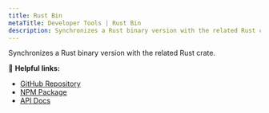 ```yaml
---
title: Rust Bin
metaTitle: Developer Tools | Rust Bin
description: Synchronizes a Rust binary version with the related Rust crate
---
```


Synchronizes a Rust binary version with the related Rust crate.

🔗 **Helpful links:**

- [GitHub Repository](https://github.com/metaplex-foundation/rustbin)
- [NPM Package](https://www.npmjs.com/package/@metaplex-foundation/rustbin)
- [API Docs](https://metaplex-foundation.github.io/rustbin/docs/)
